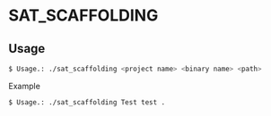 # SAT_SCAFFOLDING

## Usage
```bash
$ Usage.: ./sat_scaffolding <project name> <binary name> <path>
```

Example
```bash
$ Usage.: ./sat_scaffolding Test test .
```